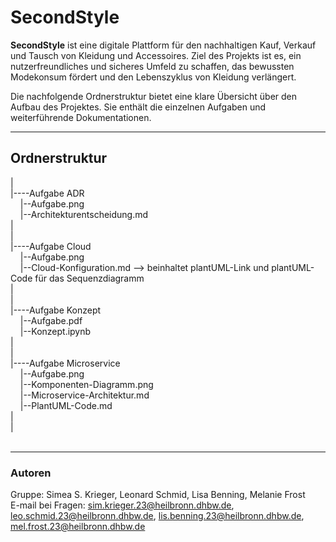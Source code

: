 # SecondStyle

**SecondStyle** ist eine digitale Plattform für den nachhaltigen Kauf, Verkauf und Tausch von Kleidung und Accessoires. Ziel des Projekts ist es, ein nutzerfreundliches und sicheres Umfeld zu schaffen, das bewussten Modekonsum fördert und den Lebenszyklus von Kleidung verlängert.

Die nachfolgende Ordnerstruktur bietet eine klare Übersicht über den Aufbau des Projektes. Sie enthält die einzelnen Aufgaben und weiterführende Dokumentationen.

---

## Ordnerstruktur

|<br>
|----Aufgabe ADR<br>
&nbsp;&nbsp;&nbsp;&nbsp;|--Aufgabe.png<br>
&nbsp;&nbsp;&nbsp;&nbsp;|--Architekturentscheidung.md<br>
|<br>
|<br>
|----Aufgabe Cloud<br>
&nbsp;&nbsp;&nbsp;&nbsp;|--Aufgabe.png<br>
&nbsp;&nbsp;&nbsp;&nbsp;|--Cloud-Konfiguration.md --> beinhaltet plantUML-Link und plantUML-Code für das Sequenzdiagramm<br>
|<br>
|<br>
|----Aufgabe Konzept<br>
&nbsp;&nbsp;&nbsp;&nbsp;|--Aufgabe.pdf<br>
&nbsp;&nbsp;&nbsp;&nbsp;|--Konzept.ipynb<br>
|<br>
|<br>
|----Aufgabe Microservice<br>
&nbsp;&nbsp;&nbsp;&nbsp;|--Aufgabe.png<br>
&nbsp;&nbsp;&nbsp;&nbsp;|--Komponenten-Diagramm.png<br>
&nbsp;&nbsp;&nbsp;&nbsp;|--Microservice-Architektur.md<br>
&nbsp;&nbsp;&nbsp;&nbsp;|--PlantUML-Code.md<br>
|<br>
|<br>
<br>

---

### Autoren

Gruppe:  Simea S. Krieger, Leonard Schmid, Lisa Benning, Melanie Frost<br>
E-mail bei Fragen: sim.krieger.23@heilbronn.dhbw.de, leo.schmid.23@heilbronn.dhbw.de, lis.benning.23@heilbronn.dhbw.de, mel.frost.23@heilbronn.dhbw.de
